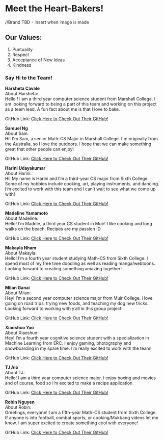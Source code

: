 # **Meet the Heart-Bakers!**
//Brand TBD - Insert when image is made
## **Our Values:**

1. Puntuality
2. Respect
3. Acceptance of New Ideas
4. Kindness

### **Say Hi to the Team!**

**Harsheta Cavale** <br />
About Harsheta: <br />
Hello ! I am a third year computer science student from Marshall College. I am looking forward to being a part of this team and working on this project as a team lead. A fun fact about me is that I love to bake.  <br />

GitHub Link: [Click Here to Check Out Their GitHub!](https://github.com/harshetaa) <br />


**Samuel Ng** <br />
About Sam: <br />
Hi! I'm Sam, a senior Math-CS Major in Marshall College. I'm originally from the Australia, so I love the outdoors. I hope that we can make something great that other people can enjoy! <br />

GitHub Link: [Click Here to Check Out Their GitHub!](https://github.com/samuelng678) <br />

**Harini Udayakumar** <br />
About Harini: <br />
Hi! My name is Harini and I’m a third-year CS major from Sixth College. Some of my hobbies include cooking, art, playing instruments, and dancing. I’m excited to work with this team and I can’t wait to see what we come up with! <br />

GitHub Link: [Click Here to Check Out Their GitHub!](https://github.com/Harini321) <br />


**Madeline Yamamoto** <br />
About Madeline: <br />
Hello! I’m Maddie, a third year CS student in Muir! I like cooking and long walks on the beach. Recipes are my passion :D <br />

GitHub Link: [Click Here to Check Out Their GitHub!](https://github.com/madeliney2019) <br />


**Makayla Nham** <br />
About Makayla: <br />
Hello! I’m a fourth year student studying Math-CS from Sixth College. I spend most of my free time doodling as well as reading manga/webtoons. Looking forward to creating something amazing together! <br />

GitHub Link: [Click Here to Check Out Their GitHub!](https://github.com/mdnham/) <br />


**Milan Ganai** <br />
About Milan: <br />
Hey! I’m a second year computer science major from Muir College. I love going on road trips, trying new foods, and teaching my dog new tricks. Looking forward to working with y’all in this group project!  <br />

GitHub Link: [Click Here to Check Out Their GitHub!](https://github.com/mganaiucsd/) <br />


**Xiaoshuo Yao** <br />
About Xiaoshuo: <br />
Hey! I’m a fourth year cognitive science student with a specialization in Machine Learning from ERC. I enjoy gaming, photography and snowboarding in my spare time. I’m really excited to work with the team! <br />

GitHub Link: [Click Here to Check Out Their GitHub!](https://github.com/XiaoshuoYao) <br />



**TJ Alo** <br />
About TJ: <br />
Hello! I am a third year computer science major. I enjoy boxing and movies and of course, food so I’m excited to make a recipe application. <br />

GitHub Link: [Click Here to Check Out Their GitHub!](https://github.com/THEODOREALOUCSD/) <br />


**Robin Nguyen** <br />
About Robin: <br />
Greetings, everyone! I am a fifth-year Math-CS student from Sixth College. If anyone is into football, combat sports, or cooking/Mukbang videos let me know. I am super excited to create something cool with everyone! <br />

GitHub Link: [Click Here to Check Out Their GitHub!](https://github.com/RobKNguyen) <br />